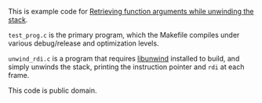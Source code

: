 This is example code for [Retrieving function arguments while unwinding the stack][].

[Retrieving function arguments while unwinding the stack]: http://nikhilism.com/post/2019/possible-to-retrieve-arguments-while-unwinding/

`test_prog.c` is the primary program, which the Makefile compiles under various
debug/release and optimization levels.

`unwind_rdi.c` is a program that requires [libunwind][] installed to build, and
simply unwinds the stack, printing the instruction pointer and `rdi` at each
frame.

[libunwind]: https://www.nongnu.org/libunwind/

This code is public domain.
